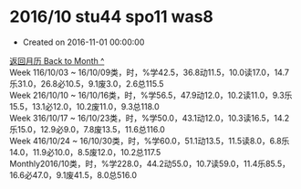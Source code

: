 # 2016/10 stu44 spo11 was8

* Created on 2016-11-01 00:00:00

[返回月历 Back to Month ^](index.md)   
Week 116/10/03 ~ 16/10/09类，时，%学42.5，36.8动11.5，10.0读17.0，14.7乐31.0，26.8必10.5，9.1废3.0，2.6总115.5  
Week 216/10/10 ~ 16/10/16类，时，%学56.5，47.9动12.0，10.2读11.0，9.3乐15.5，13.1必12.0，10.2废11.0，9.3总118.0  
Week 316/10/17 ~ 16/10/23类，时，%学50.0，43.1动12.0，10.3读16.5，14.2乐15.0，12.9必9.0，7.8废13.5，11.6总116.0  
Week 416/10/24 ~ 16/10/30类，时，%学60.0，51.1动13.5，11.5读8.0，6.8乐14.0，11.9必10.0，8.5废12.0，10.2总117.5  
Monthly2016/10类，时，%学228.0，44.2动55.0，10.7读59.0，11.4乐85.5，16.6必47.0，9.1废41.5，8.0总516.0

